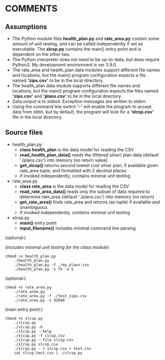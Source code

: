 # COMMENTS

## Assumptions

- The Python module files __health_plan.py__ and __rate_area.py__ contain some amount of unit testing, and can be called independently if set as executable. The __slcsp.py__ contains the main() entry point and is dependent on the other two.
- The Python interpreter does not need to be up-to-date, but does require Python3. My development environment is ver 3.9.0.
- The rate_area and health_plan data modules support different file names and locations, but the main() program configuration expects a file named __'zips.csv'__ to be in the local directory.
- The health_plan data module supports different file names and locations, but the main() program configuration expects the files named __'zips.csv'__ and __'plans.csv'__ to be in the local directory.
- Data output is to stdout. Exception messages are written to stderr.
- Using the command line switch __'-'__ will enable the program to accept data from stdin, but by default, the program will look for a __'slcsp.csv'__ file in the local directory.

## Source files

- health_plan.py
   - __class health_plan__ is the data model for reading the CSV
   - __read_health_plan_data()__ reads the (filtered _silver_) plan data (default './plans.csv') into memory (no return value)
   - __get_slcsp()__ returns second lowest cost silver plan, if available given rate_area tuple, and formatted with 2 decimal places
   - if invoked independently, contains minimal unit testing  
- rate_area.py
   - __class rate_area__ is the data model for reading the CSV
   - __read_rate_area_data()__ reads only the subset of data required to determine rate_area (default './plans.csv') into memory (no return)
   - __get_rate_area()__ finds rate_area and returns (as tuple) if available and unambiguous
   - if invoked independently, contains minimal unit testing  
- slcsp.py
   - __main()__ entry point
   - __input_filename()__ includes minimal command line parsing


(optional:)

(_includes minimal unit testing for the class module_)
``` 
chmod +x health_plan.py
    ./health_plan.py
    ./health_plan.py -f ./my_plans.csv
    ./health_plan.py -s TX -a 5
```


(optional:)
```
chmod +x rate_area.py
    ./rate_area.py
    ./rate_area.py -f ./test_zips.csv
    ./rate_area.py -z 92040
```


(main entry point:)
```
chmod +x slcsp.py
    ./slcsp.py
    ./slcsp.py -h
    ./slcsp.py --help
    ./slcsp.py -f slcsp.csv
    ./slcsp.py --file slcsp.csv
    ./slcsp.py slcsp.csv
    ./slcsp.py - < slcsp.csv > test.csv
    cat slcsp_test.csv | ./slcsp.py
```

